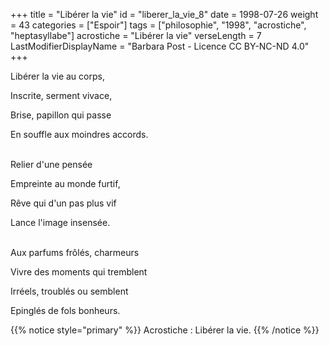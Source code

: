 +++
title = "Libérer la vie"
id = "liberer_la_vie_8"
date = 1998-07-26
weight = 43
categories = ["Espoir"]
tags = ["philosophie", "1998", "acrostiche", "heptasyllabe"]
acrostiche = "Libérer la vie"
verseLength = 7
LastModifierDisplayName = "Barbara Post - Licence CC BY-NC-ND 4.0"
+++

Libérer la vie au corps,

Inscrite, serment vivace,

Brise, papillon qui passe

En souffle aux moindres accords.

 \
Relier d'une pensée

Empreinte au monde furtif,

Rêve qui d'un pas plus vif

Lance l'image insensée.

 \
Aux parfums frôlés, charmeurs

Vivre des moments qui tremblent

Irréels, troublés ou semblent

Epinglés de fols bonheurs.

{{% notice style="primary" %}}
Acrostiche : Libérer la vie.
{{% /notice %}}
